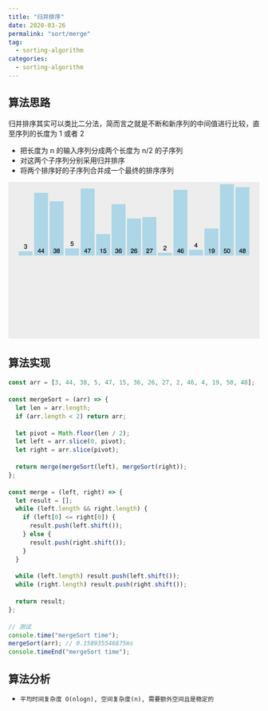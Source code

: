 ```yaml
---
title: "归并排序"
date: 2020-03-26
permalink: "sort/merge"
tag:
  - sorting-algorithm
categories:
  - sorting-algorithm
---
```


## 算法思路

归并排序其实可以类比二分法，简而言之就是不断和新序列的中间值进行比较，直至序列的长度为 1 或者 2

- 把长度为 n 的输入序列分成两个长度为 n/2 的子序列
- 对这两个子序列分别采用归并排序
- 将两个排序好的子序列合并成一个最终的排序序列

![归并排序](./images/merge_sort.gif)

## 算法实现

```js
const arr = [3, 44, 38, 5, 47, 15, 36, 26, 27, 2, 46, 4, 19, 50, 48];

const mergeSort = (arr) => {
  let len = arr.length;
  if (arr.length < 2) return arr;

  let pivot = Math.floor(len / 2);
  let left = arr.slice(0, pivot);
  let right = arr.slice(pivot);

  return merge(mergeSort(left), mergeSort(right));
};

const merge = (left, right) => {
  let result = [];
  while (left.length && right.length) {
    if (left[0] <= right[0]) {
      result.push(left.shift());
    } else {
      result.push(right.shift());
    }
  }

  while (left.length) result.push(left.shift());
  while (right.length) result.push(right.shift());

  return result;
};

// 测试
console.time("mergeSort time");
mergeSort(arr); // 0.158935546875ms
console.timeEnd("mergeSort time");
```

## 算法分析

- `平均时间复杂度 O(nlogn), 空间复杂度(n), 需要额外空间且是稳定的`
